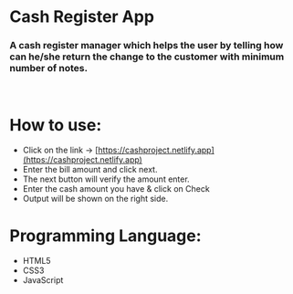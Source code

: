 # Cash Register App
### A cash register manager which helps the user by telling how can he/she return the change to the customer with minimum number of notes. 
<br/>

# How to use:
- Click on the link → [https://cashproject.netlify.app](https://cashproject.netlify.app)
- Enter the bill amount and click next. 
- The next button will verify the amount enter.
- Enter the cash amount you have & click on Check
- Output will be shown on the right side.


# Programming Language:
- HTML5
- CSS3
- JavaScript









